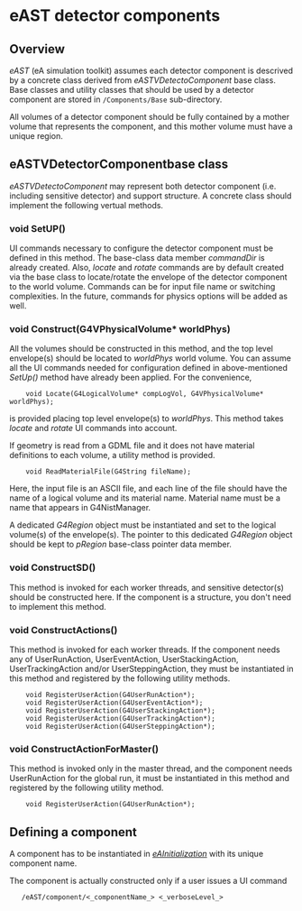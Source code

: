 # eAST detector components

## Overview
*eAST* (eA simulation toolkit) assumes each detector component is descrived by a concrete class derived from _eASTVDetectoComponent_ base class.
Base classes and utility classes that should be used by a detector component are stored in `/Components/Base` sub-directory.

All volumes of a detector component should be fully contained by a mother volume that represents the component, and this mother volume must have a unique region.

## eASTVDetectorComponentbase class

_eASTVDetectoComponent_ may represent both detector component (i.e. including sensitive detector) and support structure.
A concrete class should implement the following vertual methods.

### void SetUP()

UI commands necessary to configure the detector component must be defined in this method. The base-class data member _commandDir_ is already created.
Also, _locate_ and _rotate_ commands are by default created via the base class to locate/rotate the envelope of the detector component to the world volume.
Commands can be for input file name or switching complexities. 
In the future, commands for physics options will be added as well.


### void Construct(G4VPhysicalVolume* worldPhys)

All the volumes should be constructed in this method, and the top level envelope(s) should be located to _worldPhys_ world volume.
You can assume all the UI commands needed for configuration defined in above-mentioned _SetUp()_ method have already been applied.
For the convenience, 
```
    void Locate(G4LogicalVolume* compLogVol, G4VPhysicalVolume* worldPhys);
```
is provided placing top level envelope(s) to _worldPhys_. This method takes _locate_ and _rotate_ UI commands into account.

If geometry is read from a GDML file and it does not have material definitions to each volume, a utility method is provided.
```
    void ReadMaterialFile(G4String fileName);
```
Here, the input file is an ASCII file, and  each line of the file should have the name of a logical volume and its material name.
Material name must be a name that appears in G4NistManager.

A dedicated _G4Region_ object must be instantiated and set to the logical volume(s) of the envelope(s). 
The pointer to this dedicated _G4Region_ object should be kept to _pRegion_ base-class pointer data member.

### void ConstructSD()

This method is invoked for each worker threads, and sensitive detector(s) should be constructed here. If the component is a structure, you don't need to implement this method.

### void ConstructActions()

This method is invoked for each worker threads. If the component needs any of UserRunAction, UserEventAction, UserStackingAction, UserTrackingAction and/or UserSteppingAction, they must be instantiated in this method and registered by the following utility methods.
```
    void RegisterUserAction(G4UserRunAction*);
    void RegisterUserAction(G4UserEventAction*);
    void RegisterUserAction(G4UserStackingAction*);
    void RegisterUserAction(G4UserTrackingAction*);
    void RegisterUserAction(G4UserSteppingAction*);
```

### void ConstructActionForMaster()

This method is invoked only in the master thread, and the component needs UserRunAction for the global run, it must be instantiated in this method and registered by the following utility method.
```
    void RegisterUserAction(G4UserRunAction*);
```

## Defining a component

A component has to be instantiated in [_eAInitialization_](../Core/src/eAInitialization.cc) with its unique component name. 

The component is actually constructed only if a user issues a UI command
```
   /eAST/component/<_componentName_> <_verboseLevel_>
```





 

